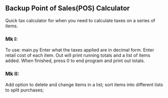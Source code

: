 ## Backup Point of Sales(POS) Calculator

Quick tax calculator for when you need to calculate taxes on a series of items.

### Mk I:

To use:
main.py
Enter what the taxes applied are in decimal form.
Enter retail cost of each item. Out will print running totals and a list of items added.
When finished, press 0 to end program and print out totals. 

### Mk II:
Add option to delete and change items in a list; 
sort items into different lists to split purchases;


